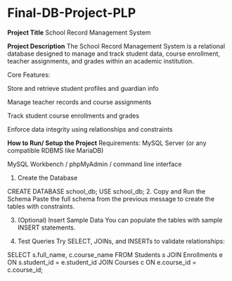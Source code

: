 # Final-DB-Project-PLP

**Project Title**
School Record Management System

**Project Description**
The School Record Management System is a relational database designed to manage and track student data, course enrollment, teacher assignments, and grades within an academic institution.

Core Features:

Store and retrieve student profiles and guardian info

Manage teacher records and course assignments

Track student course enrollments and grades

Enforce data integrity using relationships and constraints

**How to Run/ Setup the Project**
Requirements:
MySQL Server (or any compatible RDBMS like MariaDB)

MySQL Workbench / phpMyAdmin / command line interface
<!-- Setup steps -->
1. Create the Database
<!-- SQL query -->
CREATE DATABASE school_db;
USE school_db;
2. Copy and Run the Schema
Paste the full schema from the previous message to create the tables with constraints.

3. (Optional) Insert Sample Data
You can populate the tables with sample INSERT statements.

4. Test Queries
Try SELECT, JOINs, and INSERTs to validate relationships:
<!-- SQL query -->
SELECT s.full_name, c.course_name
FROM Students s
JOIN Enrollments e ON s.student_id = e.student_id
JOIN Courses c ON e.course_id = c.course_id;